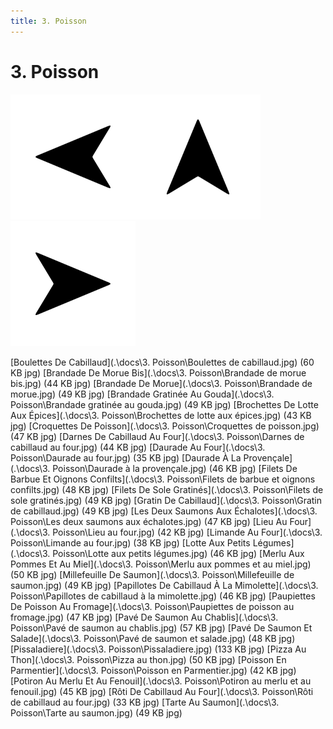 ```yaml
---
title: 3. Poisson
---  
```

# 3. Poisson  
<p align="justify"><a href="2. Viande.html"><img src=".\assets\left.svg" title="Page précedente" style="height: 5vh" /></a><a href="."><img src=".\assets\up.svg" title="Page parente" style="height: 5vh" /></a><a href="4. Végétarien.html"><img src=".\assets\right.svg" title="Page suivante" style="height: 5vh" /></a></p>  
[Boulettes De Cabillaud](.\docs\3. Poisson\Boulettes de cabillaud.jpg) (60 KB jpg)  
[Brandade De Morue Bis](.\docs\3. Poisson\Brandade de morue bis.jpg) (44 KB jpg)  
[Brandade De Morue](.\docs\3. Poisson\Brandade de morue.jpg) (49 KB jpg)  
[Brandade Gratinée Au Gouda](.\docs\3. Poisson\Brandade gratinée au gouda.jpg) (49 KB jpg)  
[Brochettes De Lotte Aux Épices](.\docs\3. Poisson\Brochettes de lotte aux épices.jpg) (43 KB jpg)  
[Croquettes De Poisson](.\docs\3. Poisson\Croquettes de poisson.jpg) (47 KB jpg)  
[Darnes De Cabillaud Au Four](.\docs\3. Poisson\Darnes de cabillaud au four.jpg) (44 KB jpg)  
[Daurade Au Four](.\docs\3. Poisson\Daurade au four.jpg) (35 KB jpg)  
[Daurade À La Provençale](.\docs\3. Poisson\Daurade à la provençale.jpg) (46 KB jpg)  
[Filets De Barbue Et Oignons Confilts](.\docs\3. Poisson\Filets de barbue et oignons confilts.jpg) (48 KB jpg)  
[Filets De Sole Gratinés](.\docs\3. Poisson\Filets de sole gratinés.jpg) (49 KB jpg)  
[Gratin De Cabillaud](.\docs\3. Poisson\Gratin de cabillaud.jpg) (49 KB jpg)  
[Les Deux Saumons Aux Échalotes](.\docs\3. Poisson\Les deux saumons aux échalotes.jpg) (47 KB jpg)  
[Lieu Au Four](.\docs\3. Poisson\Lieu au four.jpg) (42 KB jpg)  
[Limande Au Four](.\docs\3. Poisson\Limande au four.jpg) (38 KB jpg)  
[Lotte Aux Petits Légumes](.\docs\3. Poisson\Lotte aux petits légumes.jpg) (46 KB jpg)  
[Merlu Aux Pommes Et Au Miel](.\docs\3. Poisson\Merlu aux pommes et au miel.jpg) (50 KB jpg)  
[Millefeuille De Saumon](.\docs\3. Poisson\Millefeuille de saumon.jpg) (49 KB jpg)  
[Papillotes De Cabillaud À La Mimolette](.\docs\3. Poisson\Papillotes de cabillaud à la mimolette.jpg) (46 KB jpg)  
[Paupiettes De Poisson Au Fromage](.\docs\3. Poisson\Paupiettes de poisson au fromage.jpg) (47 KB jpg)  
[Pavé De Saumon Au Chablis](.\docs\3. Poisson\Pavé de saumon au chablis.jpg) (57 KB jpg)  
[Pavé De Saumon Et Salade](.\docs\3. Poisson\Pavé de saumon et salade.jpg) (48 KB jpg)  
[Pissaladiere](.\docs\3. Poisson\Pissaladiere.jpg) (133 KB jpg)  
[Pizza Au Thon](.\docs\3. Poisson\Pizza au thon.jpg) (50 KB jpg)  
[Poisson En Parmentier](.\docs\3. Poisson\Poisson en Parmentier.jpg) (42 KB jpg)  
[Potiron Au Merlu Et Au Fenouil](.\docs\3. Poisson\Potiron au merlu et au fenouil.jpg) (45 KB jpg)  
[Rôti De Cabillaud Au Four](.\docs\3. Poisson\Rôti de cabillaud au four.jpg) (33 KB jpg)  
[Tarte Au Saumon](.\docs\3. Poisson\Tarte au saumon.jpg) (49 KB jpg)  
